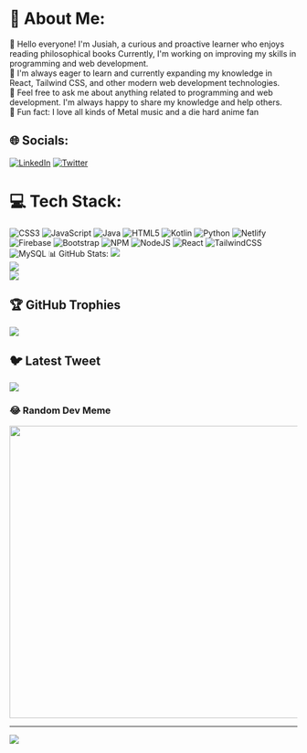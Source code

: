 # 💫 About Me:
👋 Hello everyone! I'm Jusiah, a curious and proactive learner who enjoys reading philosophical books Currently, I'm working on improving my skills in programming and web development.<br>🌱 I'm always eager to learn and currently expanding my knowledge in React, Tailwind CSS, and other modern web development technologies.<br>💬 Feel free to ask me about anything related to programming and web development. I'm always happy to share my knowledge and help others.<br>🎉 Fun fact: I love all kinds of Metal music and a die hard anime fan<br>


## 🌐 Socials:
[![LinkedIn](https://img.shields.io/badge/LinkedIn-%230077B5.svg?logo=linkedin&logoColor=white)](https://linkedin.com/in/jusiah-sioson-) [![Twitter](https://img.shields.io/badge/Twitter-%231DA1F2.svg?logo=Twitter&logoColor=white)](https://twitter.com/jusiahsioson) 

# 💻 Tech Stack:
![CSS3](https://img.shields.io/badge/css3-%231572B6.svg?style=for-the-badge&logo=css3&logoColor=white) ![JavaScript](https://img.shields.io/badge/javascript-%23323330.svg?style=for-the-badge&logo=javascript&logoColor=%23F7DF1E) ![Java](https://img.shields.io/badge/java-%23ED8B00.svg?style=for-the-badge&logo=java&logoColor=white) ![HTML5](https://img.shields.io/badge/html5-%23E34F26.svg?style=for-the-badge&logo=html5&logoColor=white) ![Kotlin](https://img.shields.io/badge/kotlin-%230095D5.svg?style=for-the-badge&logo=kotlin&logoColor=white) ![Python](https://img.shields.io/badge/python-3670A0?style=for-the-badge&logo=python&logoColor=ffdd54) ![Netlify](https://img.shields.io/badge/netlify-%23000000.svg?style=for-the-badge&logo=netlify&logoColor=#00C7B7) ![Firebase](https://img.shields.io/badge/firebase-%23039BE5.svg?style=for-the-badge&logo=firebase) ![Bootstrap](https://img.shields.io/badge/bootstrap-%23563D7C.svg?style=for-the-badge&logo=bootstrap&logoColor=white) ![NPM](https://img.shields.io/badge/NPM-%23000000.svg?style=for-the-badge&logo=npm&logoColor=white) ![NodeJS](https://img.shields.io/badge/node.js-6DA55F?style=for-the-badge&logo=node.js&logoColor=white) ![React](https://img.shields.io/badge/react-%2320232a.svg?style=for-the-badge&logo=react&logoColor=%2361DAFB) ![TailwindCSS](https://img.shields.io/badge/tailwindcss-%2338B2AC.svg?style=for-the-badge&logo=tailwind-css&logoColor=white) ![MySQL](https://img.shields.io/badge/mysql-%2300f.svg?style=for-the-badge&logo=mysql&logoColor=white)
 📊 GitHub Stats:
![](https://github-readme-stats.vercel.app/api?username=jusiahjusiah&theme=tokyonight&hide_border=false&include_all_commits=true&count_private=true)<br/>
![](https://github-readme-streak-stats.herokuapp.com/?user=jusiahjusiah&theme=tokyonight&hide_border=false)<br/>
![](https://github-readme-stats.vercel.app/api/top-langs/?username=jusiahjusiah&theme=tokyonight&hide_border=false&include_all_commits=true&count_private=true&layout=compact)

## 🏆 GitHub Trophies
![](https://github-profile-trophy.vercel.app/?username=jusiahjusiah&theme=tokyonight&no-frame=false&no-bg=false&margin-w=4)

## 🐦 Latest Tweet
[![](https://gtce.itsvg.in/api?username=jusiahsioson)](https://github.com/VishwaGauravIn/github-twitter-card-embed)

### 😂 Random Dev Meme
<img src="https://rm.up.railway.app/" width="512px"/>

---
[![](https://visitcount.itsvg.in/api?id=jusiahjusiah&icon=7&color=11)](https://visitcount.itsvg.in)

<!-- Proudly created with GPRM ( https://gprm.itsvg.in ) -->
